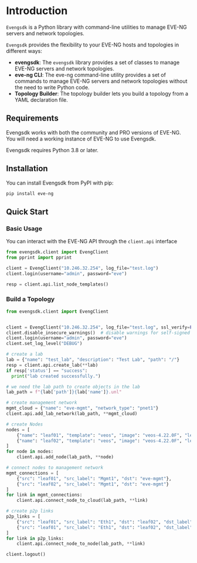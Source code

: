 # Introduction

`Evengsdk` is a Python library with command-line utilities to manage EVE-NG servers and network topologies.

`Evengsdk` provides the flexibility to your EVE-NG hosts and topologies in different ways:

* **evengsdk**: The `evengsdk` library provides a set of classes to manage EVE-NG servers and network topologies.
* **eve-ng CLI**: The eve-ng command-line utility provides a set of commands to manage EVE-NG servers and network topologies without the need to write Python code.
* **Topology Builder**: The topology builder lets you build a topology from a YAML declaration file.

## Requirements

Evengsdk works with both the community and PRO versions of EVE-NG. You will need a working instance of EVE-NG to use Evengsdk.

Evengsdk requires Python 3.8 or later.

## Installation

You can install Evengsdk from PyPI with pip:

```sh
pip install eve-ng
```

## Quick Start

### Basic Usage

You can interact with the EVE-NG API through the `client.api` interface

```python
from evengsdk.client import EvengClient
from pprint import pprint

client = EvengClient("10.246.32.254", log_file="test.log")
client.login(username="admin", password="eve")

resp = client.api.list_node_templates()
```

### Build a Topology

```python
from evengsdk.client import EvengClient


client = EvengClient("10.246.32.254", log_file="test.log", ssl_verify=False, protocol="https")
client.disable_insecure_warnings()  # disable warnings for self-signed certificates
client.login(username="admin", password="eve")
client.set_log_level("DEBUG")

# create a lab
lab = {"name": "test_lab", "description": "Test Lab", "path": "/"}
resp = client.api.create_lab(**lab)
if resp['status'] == "success":
  print("lab created successfully.")

# we need the lab path to create objects in the lab
lab_path = f"{lab['path']}{lab['name']}.unl"

# create management network
mgmt_cloud = {"name": "eve-mgmt", "network_type": "pnet1"}
client.api.add_lab_network(lab_path, **mgmt_cloud)

# create Nodes
nodes = [
    {"name": "leaf01", "template": "veos", "image": "veos-4.22.0F", "left": 50},
    {"name": "leaf02", "template": "veos", "image": "veos-4.22.0F", "left": 200},
]
for node in nodes:
    client.api.add_node(lab_path, **node)

# connect nodes to management network
mgmt_connections = [
    {"src": "leaf01", "src_label": "Mgmt1", "dst": "eve-mgmt"},
    {"src": "leaf02", "src_label": "Mgmt1", "dst": "eve-mgmt"}
]
for link in mgmt_connections:
    client.api.connect_node_to_cloud(lab_path, **link)

# create p2p links
p2p_links = [
    {"src": "leaf01", "src_label": "Eth1", "dst": "leaf02", "dst_label": "Eth1"},
    {"src": "leaf01", "src_label": "Eth1", "dst": "leaf02", "dst_label": "Eth2"},
]
for link in p2p_links:
    client.api.connect_node_to_node(lab_path, **link)

client.logout()
```
